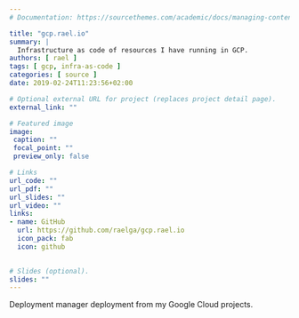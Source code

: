 ```yaml
---
# Documentation: https://sourcethemes.com/academic/docs/managing-content/

title: "gcp.rael.io"
summary: |
  Infrastructure as code of resources I have running in GCP.
authors: [ rael ]
tags: [ gcp, infra-as-code ]
categories: [ source ]
date: 2019-02-24T11:23:56+02:00

# Optional external URL for project (replaces project detail page).
external_link: ""

# Featured image
image:
 caption: ""
 focal_point: ""
 preview_only: false

# Links
url_code: ""
url_pdf: ""
url_slides: ""
url_video: ""
links:
- name: GitHub
  url: https://github.com/raelga/gcp.rael.io
  icon_pack: fab
  icon: github
  

# Slides (optional).
slides: ""
---
```


Deployment manager deployment from my Google Cloud projects.
